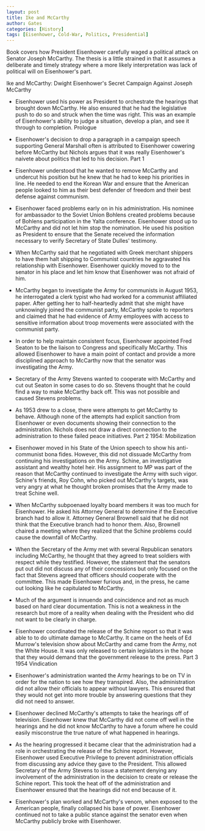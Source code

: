 ```yaml
---
layout: post
title: Ike and McCarthy
author: Gates
categories: [History]
tags: [Eisenhower, Cold-War, Politics, Presidential]
---
```


Book covers how President Eisenhower carefully waged a political attack on Senator Joseph McCarthy. The thesis is a little strained in that it assumes a deliberate and timely strategy where a more likely interpretation was lack of political will on Eisenhower's part.

Ike and McCarthy: Dwight Eisenhower's Secret Campaign Against Joseph McCarthy

* Eisenhower used his power as President to orchestrate the hearings that brought down McCarthy. He also ensured that he had the legislative push to do so and struck when the time was right. This was an example of Eisenhower's ability to judge a situation, develop a plan, and see it through to completion.
Prologue

* Eisenhower's decision to drop a paragraph in a campaign speech supporting General Marshall often is attributed to Eisenhower cowering before McCarthy but Nichols argues that it was really Eisenhower's naivete about politics that led to his decision.
Part 1

* Eisenhower understood that he wanted to remove McCarthy and undercut his position but he knew that he had to keep his priorities in line. He needed to end the Korean War and ensure that the American people looked to him as their best defender of freedom and their best defense against communism.
* Eisenhower faced problems early on in his administration. His nominee for ambassador to the Soviet Union Bohlens created problems because of Bohlens participation in the Yalta conference. Eisenhower stood up to McCarthy and did not let him stop the nomination. He used his position as President to ensure that the Senate received the information necessary to verify Secretary of State Dulles' testimony.
* When McCarthy said that he negotiated with Greek merchant shippers to have them halt shipping to Communist countries he aggravated his relationship with Eisenhower. Eisenhower quickly moved to to the senator in his place and let him know that Eisenhower was not afraid of him.
* McCarthy began to investigate the Army for communists in August 1953, he interrogated a clerk typist who had worked for a communist affiliated paper. After getting her to half-heartedly admit that she might have unknowingly joined the communist party, McCarthy spoke to reporters and claimed that he had evidence of Army employees with access to sensitive information about troop movements were associated with the communist party.
* In order to help maintain consistent focus, Eisenhower appointed Fred Seaton to be the liaison to Congress and specifically McCarthy. This allowed Eisenhower to have a main point of contact and provide a more disciplined approach to McCarthy now that the senator was investigating the Army.
* Secretary of the Army Stevens wanted to cooperate with McCarthy and cut out Seaton in some cases to do so. Stevens thought that he could find a way to make McCarthy back off. This was not possible and caused Stevens problems.
* As 1953 drew to a close, there were attempts to get McCarthy to behave. Although none of the attempts had explicit sanction from Eisenhower or even documents showing their connection to the administration. Nichols does not draw a direct connection to the administration to these failed peace initiatives.
Part 2 1954: Mobilization

* Eisenhower moved in his State of the Union speech to show his anti-communist bona fides. However, this did not dissuade McCarthy from continuing his investigations on the Army. Schine, an investigative assistant and wealthy hotel heir. His assignment to MP was part of the reason that McCarthy continued to investigate the Army with such vigor. Schine's friends, Roy Cohn, who picked out McCarthy's targets, was very angry at what he thought broken promises that the Army made to treat Schine well.
* When McCarthy subpoenaed loyalty board members it was too much for Eisenhower. He asked his Attorney General to determine if the Executive branch had to allow it. Attorney General Brownell said that he did not think that the Executive branch had to honor them. Also, Brownell chaired a meeting where they realized that the Schine problems could cause the downfall of McCarthy.
* When the Secretary of the Army met with several Republican senators including McCarthy, he thought that they agreed to treat soldiers with respect while they testified. However, the statement that the senators put out did not discuss any of their concessions but only focused on the fact that Stevens agreed that officers should cooperate with the committee. This made Eisenhower furious and, in the press, he came out looking like he capitulated to McCarthy.
* Much of the argument is innuendo and coincidence and not as much based on hard clear documentation. This is not a weakness in the research but more of a reality when dealing with the President who did not want to be clearly in charge.
* Eisenhower coordinated the release of the Schine report so that it was able to to do ultimate damage to McCarthy. It came on the heels of Ed Murrow's television show about McCarthy and came from the Army, not the White House. It was only released to certain legislators in the hope that they would demand that the government release to the press.
Part 3 1954 Vindication

* Eisenhower's administration wanted the Army hearings to be on TV in order for the nation to see how they transpired. Also, the administration did not allow their officials to appear without lawyers. This ensured that they would not get into more trouble by answering questions that they did not need to answer.
* Eisenhower declined McCarthy's attempts to take the hearings off of television. Eisenhower knew that McCarthy did not come off well in the hearings and he did not know McCarthy to have a forum where he could easily misconstrue the true nature of what happened in hearings.
* As the hearing progressed it became clear that the administration had a role in orchestrating the release of the Schine report. However, Eisenhower used Executive Privilege to prevent administration officials from discussing any advice they gave to the President. This allowed Secretary of the Army Stevens to issue a statement denying any involvement of the administration in the decision to create or release the Schine report. This took the heat off of the administration and Eisenhower ensured that the hearings did not end because of it.
* Eisenhower's plan worked and McCarthy's venom, when exposed to the American people, finally collapsed his base of power. Eisenhower continued not to take a public stance against the senator even when McCarthy publicly broke with Eisenhower.
